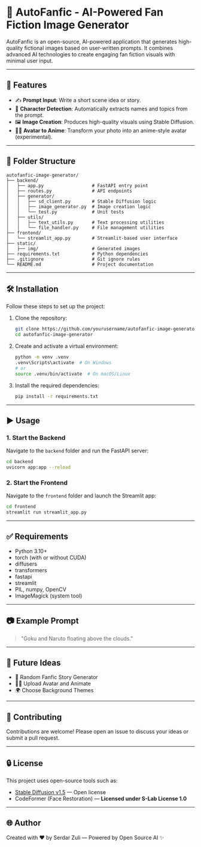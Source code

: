 # 🧠 AutoFanfic - AI-Powered Fan Fiction Image Generator

AutoFanfic is an open-source, AI-powered application that generates high-quality fictional images based on user-written prompts. It combines advanced AI technologies to create engaging fan fiction visuals with minimal user input.

---

## 🚀 Features

- ✍️ **Prompt Input**: Write a short scene idea or story.
- 👥 **Character Detection**: Automatically extracts names and topics from the prompt.
- 🖼️ **Image Creation**: Produces high-quality visuals using Stable Diffusion.
- 🧑‍🎨 **Avatar to Anime**: Transform your photo into an anime-style avatar (experimental).

---

## 📁 Folder Structure

```
autofanfic-image-generator/
├── backend/
│   ├── app.py                  # FastAPI entry point
│   ├── routes.py               # API endpoints
│   ├── generator/
│   │   ├── sd_client.py        # Stable Diffusion logic
│   │   ├── image_generator.py  # Image creation logic
│   │   └── test.py             # Unit tests
│   ├── utils/
│   │   ├── text_utils.py       # Text processing utilities
│   │   └── file_handler.py     # File management utilities
├── frontend/
│   └── streamlit_app.py        # Streamlit-based user interface
├── static/
│   ├── img/                    # Generated images
├── requirements.txt            # Python dependencies
├── .gitignore                  # Git ignore rules
└── README.md                   # Project documentation
```

---

## 🛠️ Installation

Follow these steps to set up the project:

1. Clone the repository:
   ```bash
   git clone https://github.com/yourusername/autofanfic-image-generator.git
   cd autofanfic-image-generator
   ```

2. Create and activate a virtual environment:
   ```bash
   python -m venv .venv
   .venv\Scripts\activate  # On Windows
   # or
   source .venv/bin/activate  # On macOS/Linux
   ```

3. Install the required dependencies:
   ```bash
   pip install -r requirements.txt
   ```

---

## ▶️ Usage

### 1. Start the Backend

Navigate to the `backend` folder and run the FastAPI server:
```bash
cd backend
uvicorn app:app --reload
```

### 2. Start the Frontend

Navigate to the `frontend` folder and launch the Streamlit app:
```bash
cd frontend
streamlit run streamlit_app.py
```

---

## ✅ Requirements

- Python 3.10+
- torch (with or without CUDA)
- diffusers
- transformers
- fastapi
- streamlit
- PIL, numpy, OpenCV
- ImageMagick (system tool)

---

## 📷 Example Prompt

> "Goku and Naruto floating above the clouds."

---

## 📌 Future Ideas

- 🔁 Random Fanfic Story Generator
- 🧑‍🎨 Upload Avatar and Animate
- 🌍 Choose Background Themes

---

## 🤝 Contributing

Contributions are welcome! Please open an issue to discuss your ideas or submit a pull request.

---

## 🔒 License

This project uses open-source tools such as:
- [Stable Diffusion v1.5](https://huggingface.co/runwayml/stable-diffusion-v1-5) — Open license
- CodeFormer (Face Restoration) — **Licensed under S-Lab License 1.0**

---

## 🌐 Author

Created with ❤️ by Serdar Zuli — Powered by Open Source AI ✨

